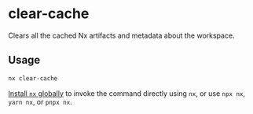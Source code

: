 # clear-cache

Clears all the cached Nx artifacts and metadata about the workspace.

## Usage

```bash
nx clear-cache
```

[Install `nx` globally]({{framework}}/getting-started/nx-setup#install-nx) to invoke the command directly using `nx`, or use `npx nx`, `yarn nx`, or `pnpx nx`.
